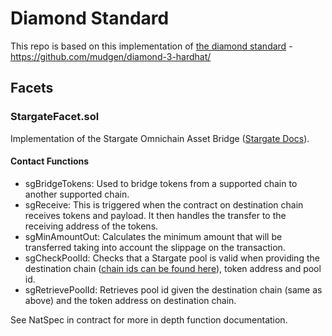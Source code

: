# Diamond Standard

This repo is based on this implementation of [the diamond standard](https://github.com/ethereum/EIPs/issues/2535) - https://github.com/mudgen/diamond-3-hardhat/

## Facets

### StargateFacet.sol

Implementation of the Stargate Omnichain Asset Bridge ([Stargate Docs](https://stargateprotocol.gitbook.io/stargate/)).

#### Contact Functions
- sgBridgeTokens: Used to bridge tokens from a supported chain to another supported chain.
- sgReceive: This is triggered when the contract on destination chain receives tokens and payload. It then handles the transfer to the receiving address of the tokens.
- sgMinAmountOut: Calculates the minimum amount that will be transferred taking into account the slippage on the transaction.
- sgCheckPoolId: Checks that a Stargate pool is valid when providing the destination chain ([chain ids can be found here](https://stargateprotocol.gitbook.io/stargate/developers/contract-addresses/mainnet)), token address and pool id.
- sgRetrievePoolId: Retrieves pool id given the destination chain (same as above) and the token address on destination chain.

See NatSpec in contract for more in depth function documentation.